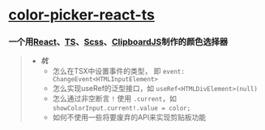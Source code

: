 # [color-picker-react-ts](https://color-picker-react-ts.vercel.app/)

### 一个用[React](https://github.com/facebook/react)、[TS](https://www.typescriptlang.org/)、[Scss](https://sass-lang.com/)、[ClipboardJS](https://clipboardjs.com/)制作的颜色选择器

> - ***坑***
>   - 怎么在TSX中设置事件的类型， 即 `event: ChangeEvent<HTMLInputElement>`
>   - 怎么实现useRef的泛型接口，如 `useRef<HTMLDivElement>(null)` 
>   - 怎么通过非空断言 `!` 使用 `.current`，如 `showColorInput.current!.value = color;`
>   - 如何不使用一些将要废弃的API来实现剪贴板功能
